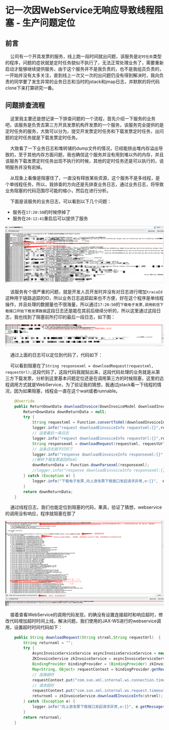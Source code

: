 # 记一次因WebService无响应导致线程阻塞 - 生产问题定位 <!-- {docsify-ignore-all} -->


## 前言

&nbsp; &nbsp; 公司有一个开具发票的服务，线上跑一段时间就出问题，该服务是`定时任务`类型的程序，问题的症状就是定时任务貌似不执行了，无法正常处理业务了，需要重新启动才能够继续提供服务，由于这个服务并不是我负责的，也不是我组员负责的，一开始并没有太多关注，直到线上一次又一次的出问题仍没有得到解决时，我向负责的同学要了发生异常的业务日志和当时的jstack和jmap日志，并默默的将代码clone下来打算研究一番。

## 问题排查流程

&nbsp; &nbsp; 这里我主要还是想记录一下排查问题的一个流程，首先介绍一下服务的业务吧，该服务是负责去第三方开具发票机构开发票的一个服务，该服务完全提供的是定时任务的服务，大致可以分为，提交开发票定时任务和下载发票定时任务，出问题的定时任务就是下载发票定时任务。

&nbsp; &nbsp; 大致看了一下业务日志和堆转储的dump文件的情况，已经能排出堆内存溢出导致的，至于其他内存方面问题，我也确信这个服务并没有用到堆以外的内存，并且该服务下载发票定时任务出现不执行的时候，其他的定时任务还是可以执行的，说明服务并没有宕掉。

&nbsp; &nbsp; 从现象上看像是阻塞住了，一直没有释放某些资源，这个服务不是多线程，是个单线程任务，所以，我排查的方向还是先排查业务日志，通过业务日志，将导致业务阻塞的代码范围尽可能的缩小，然后在进行分析。

&nbsp; &nbsp; 下面是该服务的业务日志，可以看到以下几个问题：

- 服务在`17:20:50`的时候停掉了
- 服务在`20:12:41`重启后可以提供了服务


![avatar](../../_media/image/problems/invoice-log.png)

&nbsp; &nbsp; 该服务有个很严重的问题，就是开发人员开发时并没有对日志进行增加`tracaId`这种用于链路追踪的ID，所以业务日志追踪起来也不方便，好在这个程序是单线程操作，并且处理的数据量也不很海量，所以通过`17:20:50`的`下载电子发票,调用航信下载接口开始下载发票数据`这段日志还是能在其前后继续分析的，所以这里通过这段日志，我也找到了阻塞前所打印的最后一段日志，如下图：

![avatar](../../_media/image/problems/last-invoice-log.png)

&nbsp; &nbsp; 通过上面的日志可以定位到代码了，代码如下：

&nbsp; &nbsp; 可以看到阻塞在了`String responsexml = downloadRequest(requestxml, requestUrl);`这段代码了，这段代码我就贴出来，这段代码处理的业务就是从第三方下载发票，分析到这里基本问题定位还是在调用第三方的时候阻塞，这里的远程调用方式就是WebService，为了验证我的猜想，我通过jstack看一下线程的情况，因为如果阻塞，线程会一直在这个wait或者runnable。

```java
    @Override
    public ReturnDownData downloadInvoice(DownInvoiceModel downloadInvoiceInfo, String requestUrl) {
        ReturnDownData downReturnData = null;
        try {
            String requestxml = Function.convertToXml(downloadInvoiceInfo);
            logger.info("request downloadEinvoiceInfo requestxml:{}",requestxml);
            // 这是最后一条日志
            logger.info("request downloadEinvoiceInfo requestUrl:{}",requestUrl);
            String responsexml = downloadRequest(requestxml, requestUrl);
            // 这条日志就不打印了
            logger.info("response downloadEinvoiceInfo responsexml:{}",responsexml);
            //解析下载发票返回的xml
            downReturnData = Function.downParsexml(responsexml);
            //logger.info("response downloadEinvoiceInfo responsexml:{}", downReturnData.toString());
        } catch (Exception e) {
            logger.info("下载电子发票,向上游发票下载接口发起请求异常,e:{}",  e.getMessage(), e);
        }
        return downReturnData;
    }
```

&nbsp; &nbsp; 通过线程日志，我们也能定位到阻塞的代码，果真，验证了猜想，webservice的调用没有响应，程序就阻塞在那了

![avatar](../../_media/image/problems/jstack-invoice.jpg)

&nbsp; &nbsp; 接着查看WebService的调用代码发现，的确没有设置连接超时和响应超时，修改代码增加超时时间上线，解决问题，我们使用的JAX-WS进行的webservice调用，设置超时时间代码如下：

```java
    public String downloadRequest(String strxml,String requestUrl)  {
        String returnxml = "";
        try {
            AsyncInvoiceServiceService asyncInvoiceServiceService = new AsyncInvoiceServiceService(new URL(requestUrl));
            ZKInvoiceService zkInvoiceService = asyncInvoiceServiceService.getAsyncInvoiceServicePort();
            BindingProvider bindingProvider = (BindingProvider) zkInvoiceService;
            Map<String, Object> requestContext = bindingProvider.getRequestContext();
            // 连接超时
            requestContext.put("com.sun.xml.internal.ws.connection.timeout", 10 * 1000);
            // 请求超时
            requestContext.put("com.sun.xml.internal.ws.request.timeout", 15 * 1000);
            returnxml = zkInvoiceService.downloadEInvoiceInfo(strxml);
        } catch (Exception e) {
            logger.info("向上游发票下载接口发起请求异常,e:{}", e.getMessage(), e);
        }
        return returnxml;
    }
```